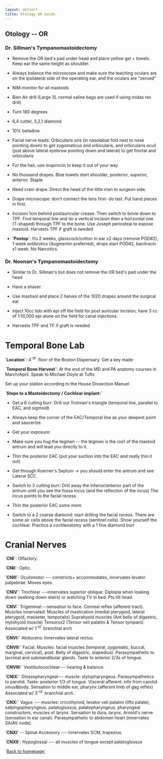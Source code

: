```yaml
---
layout: default
title: Otology OR Guide
---
```

<h2 class="unnumbered" id="otology-or">
Otology -- OR
</h2>
<h3 class="unnumbered" id="dr.-sillmans-tympanomastoidectomy">
Dr. Sillman's Tympanomastoidectomy
</h3>
<ul>
<li>
<p>
Remove the OR bed's pad under head and place yellow gel + towels. Keep ear the same height as shoulder.
</p>
</li>
<li>
<p>
Always balance the microscope and make sure the teaching oculars are on the ipsilateral side of the operating ear, and the oculars are "zeroed"
</p>
</li>
<li>
<p>
NIM monitor for all mastoids
</p>
</li>
<li>
<p>
Bien Air drill (Large 3L normal saline bags are used if using midas rex drill)
</p>
</li>
<li>
<p>
Turn 180 degrees
</p>
</li>
<li>
<p>
6,4 cutter, 3,2,1 diamond
</p>
</li>
<li>
<p>
10% betadine
</p>
</li>
<li>
<p>
Facial nerve leads: Orbicularis oris (in nasolabial fold next to nose pointing down) to get zygomaticus and orbicularis, and orbicularis oculi (just above lateral eyebrow pointing down and lateral) to get frontal and orbicularis
</p>
</li>
<li>
<p>
For the hair, use mupirocin to keep it out of your way
</p>
</li>
<li>
<p>
No thousand drapes. Blue towels start shoulder, posterior, superior, anterior. Staple
</p>
</li>
<li>
<p>
Need crani drape. Direct the head of the little man to surgeon side.
</p>
</li>
<li>
<p>
Drape microscope: don't connect the lens first- do last. Put hand pieces in first.
</p>
</li>
<li>
<p>
Incision 1cm behind postauricular crease. Then switch to bovie down to TPF. Find temporal line and do a vertical incision then a horizontal one (T-shaped) through TPF to the bone. Use Joseph periosteal to expose mastoid. Harvests TPF if graft is needed
</p>
</li>
<li>
<p>
`<strong>Postop`</strong>: f/u 2 weeks, glasscock/cotton in ear x2 days (remove POD#2), 1 week antibiotics (Augmentin preferred), drops start POD#2, bacitracin x1 week. No Narcotics.
</p>
</li>
</ul>
<h3 class="unnumbered" id="dr.-noonans-tympanomastoidectomy">
Dr. Noonan's Tympanomastoidectomy
</h3>
<ul>
<li>
<p>
Similar to Dr. Sillman's but does not remove the OR bed's pad under the head
</p>
</li>
<li>
<p>
Have a shaver
</p>
</li>
<li>
<p>
Use mastisol and place 2 halves of the 1020 drapes around the surgical ear
</p>
</li>
<li>
<p>
Inject 10cc lido with epi off the field for post auricular incision, have 3 cc of 1:10,000 epi alone on the field for canal injections.
</p>
</li>
<li>
<p>
Harvests TPF and TF if graft is needed
</p>
</li>
</ul>
<h1 class="unnumbered" id="temporal-bone-lab">
Temporal Bone Lab
</h1>
<p>
`<strong>Location`</strong>: 4`<sup>th`</sup> floor of the Boston Dispensary. Get a key made
</p>
<p>
`<strong>Temporal Bone Harvest`</strong>: At the end of the MD and PA anatomy courses in March/April. Speak to Michael Doyle at Tufts
</p>
<p>
Set up your station according to the House Dissection Manuel
</p>
<p>
`<strong>Steps to a Mastoidectomy / Cochlear implant:`</strong>
</p>
<ul>
<li>
<p>
Get a 6 cutting burr: Drill out Trotman's triangle (temporal line, parallel to EAC, and sigmoid)
</p>
</li>
<li>
<p>
Always keep the corner of the EAC/Temporal line as your deepest point and saucerize.
</p>
</li>
<li>
<p>
Get your exposure:
</p>
</li>
<li>
<p>
Make sure you hug the tegmen -- the tegmen is the roof of the mastoid antrum and will lead you directly to it.
</p>
</li>
<li>
<p>
Thin the posterior EAC (put your suction into the EAC and really thin it out)
</p>
</li>
<li>
<p>
Get through Koerner's Septum → you should enter the antrum and see Lateral SCC.
</p>
</li>
<li>
<p>
Switch to 3 cutting burr: Drill away the inferior/anterior part of the antrum until you see the fossa incus (and the reflection of the incus) The incus points to the facial recess
</p>
</li>
<li>
<p>
Thin the posterior EAC some more
</p>
</li>
<li>
<p>
Switch to a 2 coarse diamond: start drilling the facial recess. There are some air cells above the facial recess (sentinel cells). Show yourself the cochlear. Practice a cochleostomy with a 1 fine diamond burr
</p>
</li>
</ul>
<h1 class="unnumbered" id="cranial-nerves">
Cranial Nerves
</h1>
<p>
`<strong>CNI`</strong>: Olfactory.
</p>
<p>
`<strong>CNII`</strong>: Optic.
</p>
<p>
`<strong>CNIII`</strong>: Oculomotor --- constricts+ accommodates, innervates levator palpebrae. Moves eyes.
</p>
<p>
`<strong>CNIV`</strong>: Trochlear ---innervates superior oblique. Diplopia when looking down (walking down stairs) or watching TV in bed. Pts tilt head.
</p>
<p>
`<strong>CNV:`</strong> Trigeminal---sensation to face. Corneal reflex (afferent tract). Muscles innervated: Muscles of mastication (medial pterygoid, lateral pterygoid, masseter, temporalis) Suprahyoid muscles (Ant belly of digastric, mylohyoid muscle) Tensorsx2 (Tensor veli palatini & Tensor tympani). Associated w/ 1`<sup>st`</sup> branchial arch
</p>
<p>
`<strong>CNVI:`</strong> Abducens: Innervates lateral rectus.
</p>
<p>
`<strong>CNVII:`</strong> Facial: Muscles: facial muscles (temporal, zygomatic, buccal, marginal, cervical), post. Belly of digastric, stapedius). Parasympathetic to lacrimal and submandibular glands. Taste to anterior 2/3s of tongue.
</p>
<p>
`<strong>CNVIII:`</strong> Vestibulocochlear--- hearing & balance.
</p>
<p>
`<strong>CNIX:`</strong> Glossopharyngeal--- muscle: stylopharyngeus. Parasympathetics to parotid. Taste: posterior 1/3 of tongue. Visceral afferent: info from carotid sinus&body. Sensation to middle ear, pharynx (afferent limb of gag reflex) Associated w/ 3`<sup>rd`</sup> branchial arch.
</p>
<p>
`<strong>CNX:`</strong> Vagus --- muscles: cricothyroid, levator veli palatini (lifts palate), salpingopharyngeus, palatoglossus, palatopharyngeus, pharyngeal constructors, muscles of larynx. Sensation to dura, larynx, Arnold's nerve (sensation in ear canal). Parasympathetic to abdomen heart (innervates SA/AV node).
</p>
<p>
`<strong>CNXI`</strong> -- Spinal Accessory --- innervates SCM, trapezius.
</p>
<p>
`<strong>CNXII`</strong>: Hypoglossal --- all muscles of tongue except palatoglossus
</p>
<!-- END Otology section -->
<p>
`<a href="../index.html">Back to homepage`</a>
</p>
